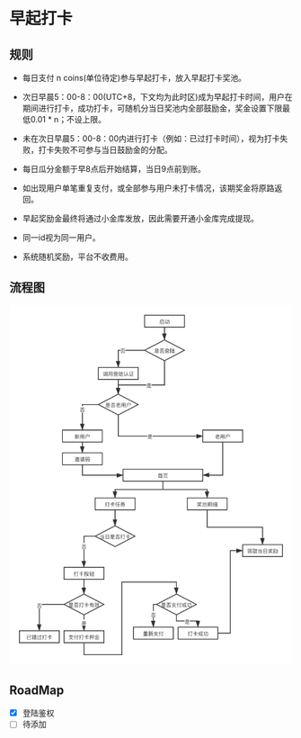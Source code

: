# 早起打卡

## 规则

- 每日支付 n coins(单位待定)参与早起打卡，放入早起打卡奖池。

- 次日早晨5：00-8：00(UTC+8，下文均为此时区)成为早起打卡时间，用户在期间进行打卡，成功打卡，可随机分当日奖池内全部鼓励金，奖金设置下限最低0.01 * n；不设上限。

- 未在次日早晨5：00-8：00内进行打卡（例如：已过打卡时间），视为打卡失败，打卡失败不可参与当日鼓励金的分配。

- 每日瓜分金额于早8点后开始结算，当日9点前到账。

- 如出现用户单笔重复支付，或全部参与用户未打卡情况，该期奖金将原路返回。

- 早起奖励金最终将通过小金库发放，因此需要开通小金库完成提现。

- 同一id视为同一用户。

- 系统随机奖励，平台不收费用。

## 流程图

![FlowChart](zaoqidaka.png)

## RoadMap

- [x] 登陆鉴权 
- [ ] 待添加
